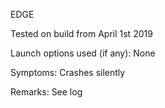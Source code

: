 EDGE

Tested on build from April 1st 2019

Launch options used (if any):
None

Symptoms:
Crashes silently

Remarks:
See log
